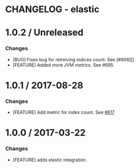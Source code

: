 # CHANGELOG - elastic
1.0.2 / Unreleased
==================

### Changes

* [BUG] Fixes bug for retreiving indices count. See [#806][]
* [FEATURE] Added more JVM metrics. See #695

1.0.1 / 2017-08-28
==================

### Changes

* [FEATURE] Add metric for index count. See [#617][]

1.0.0 / 2017-03-22
==================

### Changes

* [FEATURE] adds elastic integration.

<!--- The following link definition list is generated by PimpMyChangelog --->
[#617]: https://github.com/DataDog/integrations-core/issues/617
